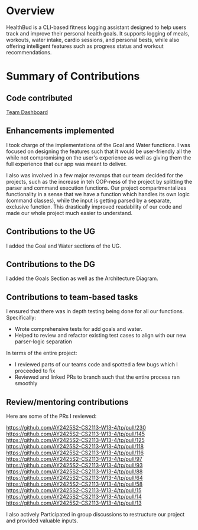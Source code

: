 # Overview
HealthBud is a CLI-based fitness logging assistant designed to help users track and improve their personal health
goals. It supports logging of meals, workouts, water intake, cardio sessions, and personal bests, while also offering
intelligent features such as progress status and workout recommendations.

# Summary of Contributions
## Code contributed

[Team Dashboard](https://nus-cs2113-ay2425s2.github.io/tp-dashboard/#/widget/?search=&sort=groupTitle&sortWithin=title&timeframe=commit&mergegroup=&groupSelect=groupByRepos&breakdown=true&checkedFileTypes=docs~functional-code~test-code~other&since=2025-02-21&chartGroupIndex=40&chartIndex=2)

## Enhancements implemented

I took charge of the implementations of the Goal and Water functions. I was focused on designing the features such
that it would be user-friendly all the while not compromising on the user's experience as well as giving them the full 
experience that our app was meant to deliver.

I also was involved in a few major revamps that our team decided for the projects, such as the increase in teh OOP-ness
of the project by splitting the parser and command execution functions. Our project compartmentalizes functionality in
a sense that we have a function which handles its own logic (command classes), while the input is getting parsed by a 
separate, exclusive function. This drastically improved readability of our code and made our whole project much easier 
to understand.

## Contributions to the UG

I added the Goal and Water sections of the UG.

## Contributions to the DG

I added the Goals Section as well as the Architecture Diagram.

## Contributions to team-based tasks

I ensured that there was in depth testing being done for all our functions. Specifically:
- Wrote comprehensive tests for add goals and water.
- Helped to review and refactor existing test cases to align with our new parser-logic separation

In terms of the entire project:
- I reviewed parts of our teams code and spotted a few bugs which I proceeded to fix
- Reviewed and linked PRs to branch such that the entire process ran smoothly

## Review/mentoring contributions
Here are some of the PRs I reviewed:

https://github.com/AY2425S2-CS2113-W13-4/tp/pull/230 <br>
https://github.com/AY2425S2-CS2113-W13-4/tp/pull/145 <br>
https://github.com/AY2425S2-CS2113-W13-4/tp/pull/125 <br>
https://github.com/AY2425S2-CS2113-W13-4/tp/pull/118 <br>
https://github.com/AY2425S2-CS2113-W13-4/tp/pull/116 <br>
https://github.com/AY2425S2-CS2113-W13-4/tp/pull/97 <br>
https://github.com/AY2425S2-CS2113-W13-4/tp/pull/93 <br>
https://github.com/AY2425S2-CS2113-W13-4/tp/pull/88 <br>
https://github.com/AY2425S2-CS2113-W13-4/tp/pull/64 <br>
https://github.com/AY2425S2-CS2113-W13-4/tp/pull/58 <br>
https://github.com/AY2425S2-CS2113-W13-4/tp/pull/15 <br>
https://github.com/AY2425S2-CS2113-W13-4/tp/pull/14 <br>
https://github.com/AY2425S2-CS2113-W13-4/tp/pull/13 <br>

I also actively Participated in group discussions to restructure our project and provided valuable inputs.

